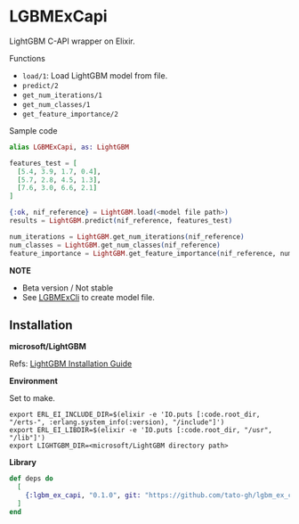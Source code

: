 # LGBMExCapi

LightGBM C-API wrapper on Elixir.

Functions

- `load/1`: Load LightGBM model from file.
- `predict/2`
- `get_num_iterations/1`
- `get_num_classes/1`
- `get_feature_importance/2`

Sample code

```elixir
alias LGBMExCapi, as: LightGBM

features_test = [
  [5.4, 3.9, 1.7, 0.4],
  [5.7, 2.8, 4.5, 1.3],
  [7.6, 3.0, 6.6, 2.1]
]

{:ok, nif_reference} = LightGBM.load(<model file path>)
results = LightGBM.predict(nif_reference, features_test)

num_iterations = LightGBM.get_num_iterations(nif_reference)
num_classes = LightGBM.get_num_classes(nif_reference)
feature_importance = LightGBM.get_feature_importance(nif_reference, num_features)
```

**NOTE**

- Beta version / Not stable
- See [LGBMExCli](https://github.com/tato-gh/lgbm_ex_cli) to create model file.


## Installation

**microsoft/LightGBM**

Refs: [LightGBM Installation Guide](https://lightgbm.readthedocs.io/en/latest/Installation-Guide.html#linux)


**Environment**

Set to make.

```
export ERL_EI_INCLUDE_DIR=$(elixir -e 'IO.puts [:code.root_dir, "/erts-", :erlang.system_info(:version), "/include"]')
export ERL_EI_LIBDIR=$(elixir -e 'IO.puts [:code.root_dir, "/usr", "/lib"]')
export LIGHTGBM_DIR=<microsoft/LightGBM directory path>
```

**Library**


```elixir
def deps do
  [
    {:lgbm_ex_capi, "0.1.0", git: "https://github.com/tato-gh/lgbm_ex_capi"}
  ]
end
```
